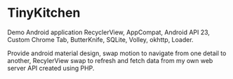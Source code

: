 # TinyKitchen
Demo Android application RecyclerView, AppCompat, Android API 23, Custom Chrome Tab, ButterKnife, SQLite, Volley, okhttp, Loader.

Provide android material design, swap motion to navigate from one detail to another, RecylerView swap to refresh and fetch data from my own web server API created using PHP.
